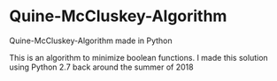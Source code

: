 # Quine-McCluskey-Algorithm
Quine-McCluskey-Algorithm made in Python

This is an algorithm to minimize boolean functions.
I made this solution using Python 2.7 back around the summer of 2018
